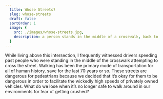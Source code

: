 ```yaml
---
  title: Whose Streets?
  slug: whose-streets
  draft: false
  sortOrder: 1
  image: {
    src: ./images/whose-streets.jpg,
    description: a person stands in the middle of a crosswalk, back to the camera, feet firmly planted, patiently waiting for a safe opportunity to cross the street as an SUV speeds through the crosswalk a few feet in front of the person
  }
---
```


While living above this intersection, I frequently witnessed drivers speeding past people who were standing in the middle of the crosswalk attempting to cross the street. Walking has been the primary mode of transportation for all of human history, save for the last 70 years or so. These streets are dangerous for pedestrians because we decided that it’s okay for them to be dangerous in order to facilitate the wickedly high speeds of privately owned vehicles. What do we lose when it’s no longer safe to walk around in our environments for fear of getting crushed?
